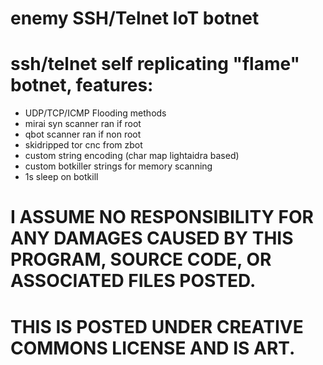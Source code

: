 # enemy SSH/Telnet IoT botnet
# ssh/telnet self replicating "flame" botnet, features:

* UDP/TCP/ICMP Flooding methods
* mirai syn scanner ran if root
* qbot scanner ran if non root
* skidripped tor cnc from zbot
* custom string encoding (char map lightaidra based)
* custom botkiller strings for memory scanning
* 1s sleep on botkill
# I ASSUME NO RESPONSIBILITY FOR ANY DAMAGES CAUSED BY THIS PROGRAM, SOURCE CODE, OR ASSOCIATED FILES POSTED. 
# THIS IS POSTED UNDER CREATIVE COMMONS LICENSE AND IS ART.
